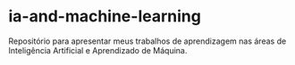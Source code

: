 # ia-and-machine-learning
Repositório para apresentar meus trabalhos de aprendizagem nas áreas de Inteligência Artificial e Aprendizado de Máquina.
